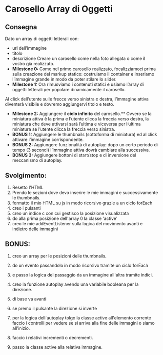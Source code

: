 **Carosello Array di Oggetti**
===
## Consegna
Dato un array di oggetti letterali con:
 - url dell’immagine
 - titolo
 - descrizione
Creare un carosello come nella foto allegata o come il vostro già realizzato.
- **Milestone 0:**
Come nel primo carosello realizzato, focalizziamoci prima sulla creazione del markup statico: costruiamo il container e inseriamo l’immagine grande in modo da poter stilare lo slider.
- **Milestone 1:**
Ora rimuoviamo i contenuti statici e usiamo l’array di oggetti letterali per popolare dinamicamente il carosello.

Al click dell’utente sulle frecce verso sinistra o destra, l’immagine attiva diventerà visibile e dovremo aggiungervi titolo e testo.
- **Milestone 2:**
Aggiungere il **ciclo infinito** del carosello.** Ovvero se la miniatura attiva è la prima e l’utente clicca la freccia verso destra, la miniatura che deve attivarsi sarà l’ultima e viceversa per l’ultima miniatura se l’utente clicca la freccia verso sinistra.
- **BONUS 1:**
Aggiungere le thumbnails (sottoforma di miniatura) ed al click attivare l’immagine corrispondente.
- **BONUS 2:**
Aggiungere funzionalità di autoplay: dopo un certo periodo di tempo (3 secondi) l’immagine attiva dovrà cambiare alla successiva.
- **BONUS 3:**
Aggiungere bottoni di start/stop e di inversione del meccanismo di autoplay.

## Svolgimento:
1. Resetto l'HTML
1. Prendo le sezioni dove devo inserire le mie immagini e successivamente le thumbnails.
1. formatto il mio HTML su js in modo ricorsivo grazie a un ciclo forEach
1. creo i pulsanti
1. creo un indice c con cui gestisco la posizione visualizzata 
1. do alla prima posizione dell'array 0 la classe 'active'
1. creo le mie addEventListener sulla logica del movimento avanti e indietro delle immagini

## BONUS:
1. creo un array per le posizioni delle thumbnails.
1. do un evento passandolo in modo ricorsivo tramite un ciclo forEach
1. e passo la logica del passaggio da un immagine all'altra tramite indici.

1. creo la funzione autoplay avendo una variabile booleana per la direzione.
1. di base va avanti
1. se premo il pulsante la direzione si inverte
1. per la logica dell'autoplay tolgo la classe active all'elemento corrente faccio i controlli per vedere se si arriva alla fine delle immagini o siamo all'inizio.
1. faccio i relativi incrementi o decrementi.
1. passo la classe active alla relativa immagine.

